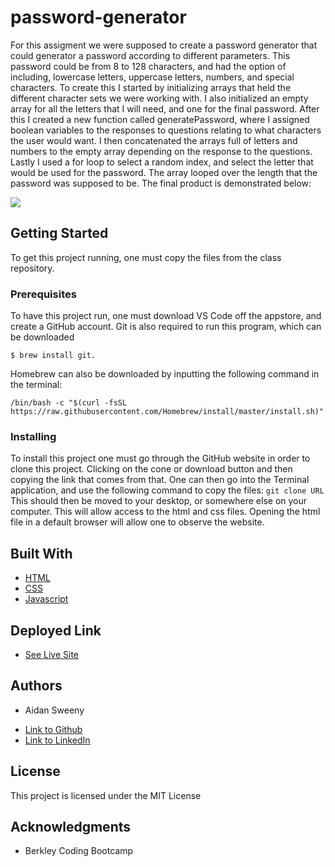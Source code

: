 # password-generator 
For this assigment we were supposed to create a password generator that could generator a password according to different parameters. This password could be from 8 to 128 characters, and had the option of including, lowercase letters, uppercase letters, numbers, and special characters. To create this I started by initializing arrays that held  the different character sets we were working with. I also initialized an empty array for all the letters that I will need, and one for the final password. After this I created a new function called generatePassword, where I assigned boolean variables to the responses to questions relating to what characters the user would want. I then concatenated the arrays full of letters and numbers to the empty array depending on the response to the questions. Lastly I used a for loop to select a random index, and select the letter that would be used for the password. The array looped over the length that the password was supposed to be. The final product is demonstrated below:

![](Password-Generator.gif)

## Getting Started

To get this project running, one must copy the files from the class repository.

### Prerequisites

To have this project run, one must download VS Code off the appstore, and create a GitHub account. Git is also required to run this program, which can be downloaded 

```
$ brew install git. 
```
Homebrew can also be downloaded by inputting the following command in the terminal:
```
/bin/bash -c "$(curl -fsSL https://raw.githubusercontent.com/Homebrew/install/master/install.sh)"
```

### Installing

To install this project one must go through the GitHub website in order to clone this project. Clicking on the cone or download button and then copying the link that comes from that. One can then go into the Terminal application, and use the following command to copy the files:
`
git clone URL
`
This should then be moved to your desktop, or somewhere else on your computer. This will allow access to the html and css files. Opening the html file in a default browser will allow one to observe the website.

## Built With

* [HTML](https://developer.mozilla.org/en-US/docs/Web/HTML)
* [CSS](https://developer.mozilla.org/en-US/docs/Web/CSS)
* [Javascript](https://developer.mozilla.org/en-US/docs/Web/JavaScript)

## Deployed Link

* [See Live Site](https://aidansweeny.github.io/password-generator/)

## Authors

* Aidan Sweeny

- [Link to Github](https://github.com/AidanSweeny)
- [Link to LinkedIn](https://www.linkedin.com/in/aidan-sweeny-81075030/)

## License

This project is licensed under the MIT License 

## Acknowledgments

* Berkley Coding Bootcamp

